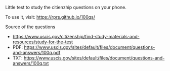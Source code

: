 Little test to study the citienzhip questions on your phone.

To use it, visit: https://rprs.github.io/100qs/

Source of the questions
* https://www.uscis.gov/citizenship/find-study-materials-and-resources/study-for-the-test
* PDF: https://www.uscis.gov/sites/default/files/document/questions-and-answers/100q.pdf
* TXT: https://www.uscis.gov/sites/default/files/document/questions-and-answers/100q.txt
